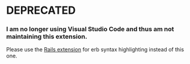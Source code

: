 
# DEPRECATED 

### I am no longer using Visual Studio Code and thus am not maintaining this extension. 

Please use the [Rails extension](https://marketplace.visualstudio.com/items?itemName=bung87.rails) for erb syntax highlighting instead of this one.


